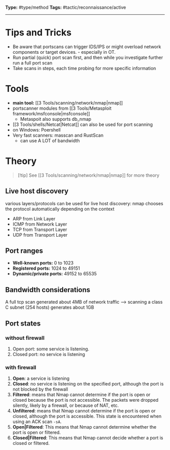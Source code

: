 **Type:** #type/method
**Tags:** #tactic/reconnaissance/active 

---
# Tips and Tricks
- Be aware that portscans can trigger IDS/IPS or might overload network components or target devices. - especially in OT.
- Run partial (quick) port scan first, and then while you investigate further run a full port scan
- Take scans in steps, each time probing for more specific information
# Tools
- **main tool:** [[3 Tools/scanning/network/nmap|nmap]]
- portscanner modules from [[3 Tools/Metasploit framework/msfconsole|msfconsole]]
	- Metaspoit also supports db_nmap
- [[3 Tools/shells/Netcat|Netcat]] can also be used for port scanning
- on Windows: Poershell
- Very fast scanners: masscan and RustScan
	- can use A LOT of bandwidth
# Theory
> [!tip] See [[3 Tools/scanning/network/nmap|nmap]] for more theory
## Live host discovery
various layers/protocols can be used for live host discovery:
nmap chooses the protocol automatically depending on the context
-   ARP from Link Layer
-   ICMP from Network Layer
-   TCP from Transport Layer
-   UDP from Transport Layer
## Port ranges
- **Well-known ports:** 0 to 1023
- **Registered ports:** 1024 to 49151
- **Dynamic/private ports:** 49152 to 65535
## Bandwidth considerations
A full tcp scan generated about 4MB of network traffic
--> scanning a class C subnet (254 hosts) generates about 1GB
## Port states
### without firewall
1.  Open port: some service is listening.
2.  Closed port: no service is listening 
### with firewall
1.  **Open**:  a service is listening
2.  **Closed**: no service is listening on the specified port, although the port is not blocked by the firewall
3.  **Filtered**: means that Nmap cannot determine if the port is open or closed because the port is not accessible. The packets were dropped silently, likely by a firewall, or because of NAT, etc.
4.  **Unfiltered**: means that Nmap cannot determine if the port is open or closed, although the port is accessible. This state is encountered when using an ACK scan `-sA`.
5.  **Open|Filtered**: This means that Nmap cannot determine whether the port is open or filtered.
6.  **Closed|Filtered**: This means that Nmap cannot decide whether a port is closed or filtered.
